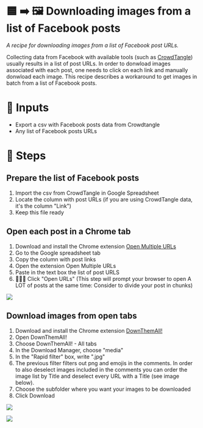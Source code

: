 # 🟦 ➡️ 🖼️ Downloading images from a list of Facebook posts

*A recipe for downloading images from a list of Facebook post URLs.*

Collecting data from Facebook with available tools (such as [CrowdTangle](https://www.crowdtangle.com/)) usually results in a list of post URLs. In order to donwload images associated with each post, one needs to click on each link and manually donwload each image. This recipe describes a workaround to get images in batch from a list of Facebook posts.


# 🧱 Inputs

- Export a csv with Facebook posts data from Crowdtangle
- Any list of Facebook posts URLs

# 📃 Steps

## Prepare the list of Facebook posts
  1. Import the csv from CrowdTangle in Google Spreadsheet
  2. Locate the column with post URLs (if you are using CrowdTangle data, it's the column "Link")
  3. Keep this file ready

## Open each post in a Chrome tab
  1. Download and install the Chrome extension [Open Multiple URLs](https://chrome.google.com/webstore/detail/open-multiple-urls/oifijhaokejakekmnjmphonojcfkpbbh/related?hl=en)
  2. Go to the Google spreadsheet tab
  3. Copy the column with post links
  4. Open the extension Open Multiple URLs
  5. Paste in the text box the list of post URLS
  6. 🧨🧨🧨 Click "Open URLs" (This step will prompt your browser to open A LOT of posts at the same time: Consider to divide your post in chunks)

![](https://i.imgur.com/GxX5swj.png)

## Download images from open tabs
 1. Download and install the Chrome extension [DownThemAll!](https://chrome.google.com/webstore/detail/downthemall/nljkibfhlpcnanjgbnlnbjecgicbjkge)
  2. Open DownThemAll!
  3. Choose DownThemAll! - All tabs
  4. In the Download Manager, choose "media"
  5. In the "Rapid filter" box, write ".jpg"
  6. The previous filter filters out png and emojis in the comments. In order to also deselect images included in the comments you can order the image list by Title and deselect every URL with a Title (see image below).
  6. Choose the subfolder where you want your images to be downloaded
  7. Click Download

![](https://i.imgur.com/4xq2nd4.png)

![](https://i.imgur.com/lbiSMBX.png)
